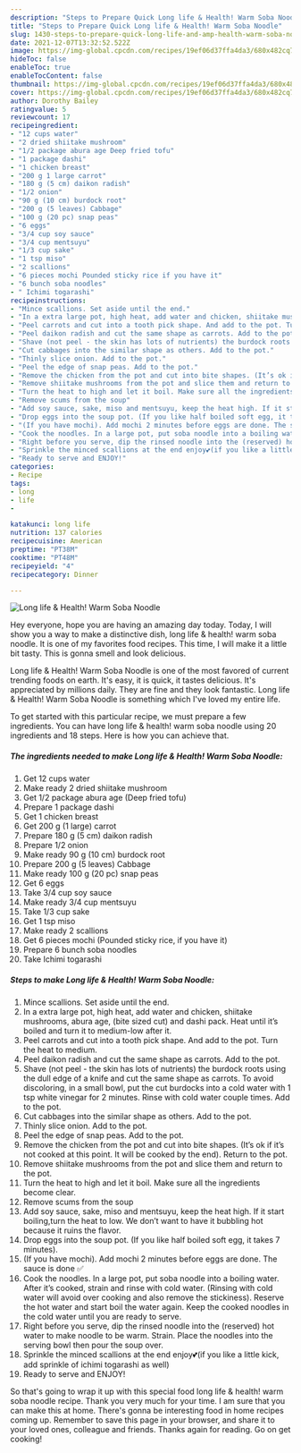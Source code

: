 ```yaml
---
description: "Steps to Prepare Quick Long life & Health! Warm Soba Noodle"
title: "Steps to Prepare Quick Long life & Health! Warm Soba Noodle"
slug: 1430-steps-to-prepare-quick-long-life-and-amp-health-warm-soba-noodle
date: 2021-12-07T13:32:52.522Z
image: https://img-global.cpcdn.com/recipes/19ef06d37ffa4da3/680x482cq70/long-life-health-warm-soba-noodle-recipe-main-photo.jpg
hideToc: false
enableToc: true
enableTocContent: false
thumbnail: https://img-global.cpcdn.com/recipes/19ef06d37ffa4da3/680x482cq70/long-life-health-warm-soba-noodle-recipe-main-photo.jpg
cover: https://img-global.cpcdn.com/recipes/19ef06d37ffa4da3/680x482cq70/long-life-health-warm-soba-noodle-recipe-main-photo.jpg
author: Dorothy Bailey
ratingvalue: 5
reviewcount: 17
recipeingredient:
- "12 cups water"
- "2 dried shiitake mushroom"
- "1/2 package abura age Deep fried tofu"
- "1 package dashi"
- "1 chicken breast"
- "200 g 1 large carrot"
- "180 g (5 cm) daikon radish"
- "1/2 onion"
- "90 g (10 cm) burdock root"
- "200 g (5 leaves) Cabbage"
- "100 g (20 pc) snap peas"
- "6 eggs"
- "3/4 cup soy sauce"
- "3/4 cup mentsuyu"
- "1/3 cup sake"
- "1 tsp miso"
- "2 scallions"
- "6 pieces mochi Pounded sticky rice if you have it"
- "6 bunch soba noodles"
- " Ichimi togarashi"
recipeinstructions:
- "Mince scallions. Set aside until the end."
- "In a extra large pot, high heat, add water and chicken, shiitake mushrooms, abura age, (bite sized cut) and dashi pack. Heat until it’s boiled and turn it to medium-low after it."
- "Peel carrots and cut into a tooth pick shape. And add to the pot. Turn the heat to medium."
- "Peel daikon radish and cut the same shape as carrots. Add to the pot."
- "Shave (not peel - the skin has lots of nutrients) the burdock roots using the dull edge of a knife and cut the same shape as carrots. To avoid discoloring, in a small bowl, put the cut burdocks into a cold water with 1 tsp white vinegar for 2 minutes. Rinse with cold water couple times. Add to the pot."
- "Cut cabbages into the similar shape as others. Add to the pot."
- "Thinly slice onion. Add to the pot."
- "Peel the edge of snap peas. Add to the pot."
- "Remove the chicken from the pot and cut into bite shapes. (It’s ok if it’s not cooked at this point. It will be cooked by the end). Return to the pot."
- "Remove shiitake mushrooms from the pot and slice them and return to the pot."
- "Turn the heat to high and let it boil. Make sure all the ingredients become clear."
- "Remove scums from the soup"
- "Add soy sauce, sake, miso and mentsuyu, keep the heat high. If it start boiling,turn the heat to low. We don’t want to have it bubbling hot because it ruins the flavor."
- "Drop eggs into the soup pot. (If you like half boiled soft egg, it takes 7 minutes)."
- "(If you have mochi). Add mochi 2 minutes before eggs are done. The sauce is done ✅"
- "Cook the noodles. In a large pot, put soba noodle into a boiling water. After it’s cooked, strain and rinse with cold water. (Rinsing with cold water will avoid over cooking and also remove the stickiness). Reserve the hot water and start boil the water again. Keep the cooked noodles in the cold water until you are ready to serve."
- "Right before you serve, dip the rinsed noodle into the (reserved) hot water to make noodle to be warm. Strain. Place the noodles into the serving bowl then pour the soup over."
- "Sprinkle the minced scallions at the end enjoy💕(if you like a little kick, add sprinkle of ichimi togarashi as well)"
- "Ready to serve and ENJOY!"
categories:
- Recipe
tags:
- long
- life
- 

katakunci: long life  
nutrition: 137 calories
recipecuisine: American
preptime: "PT38M"
cooktime: "PT48M"
recipeyield: "4"
recipecategory: Dinner

---
```



![Long life & Health! Warm Soba Noodle](https://img-global.cpcdn.com/recipes/19ef06d37ffa4da3/680x482cq70/long-life-health-warm-soba-noodle-recipe-main-photo.jpg)

Hey everyone, hope you are having an amazing day today. Today, I will show you a way to make a distinctive dish, long life & health! warm soba noodle. It is one of my favorites food recipes. This time, I will make it a little bit tasty. This is gonna smell and look delicious.



Long life & Health! Warm Soba Noodle is one of the most favored of current trending foods on earth. It's easy, it is quick, it tastes delicious. It's appreciated by millions daily. They are fine and they look fantastic. Long life & Health! Warm Soba Noodle is something which I've loved my entire life.


To get started with this particular recipe, we must prepare a few ingredients. You can have long life & health! warm soba noodle using 20 ingredients and 18 steps. Here is how you can achieve that.

<!--inarticleads1-->

##### The ingredients needed to make Long life & Health! Warm Soba Noodle:

1. Get 12 cups water
1. Make ready 2 dried shiitake mushroom
1. Get 1/2 package abura age (Deep fried tofu)
1. Prepare 1 package dashi
1. Get 1 chicken breast
1. Get 200 g (1 large) carrot
1. Prepare 180 g (5 cm) daikon radish
1. Prepare 1/2 onion
1. Make ready 90 g (10 cm) burdock root
1. Prepare 200 g (5 leaves) Cabbage
1. Make ready 100 g (20 pc) snap peas
1. Get 6 eggs
1. Take 3/4 cup soy sauce
1. Make ready 3/4 cup mentsuyu
1. Take 1/3 cup sake
1. Get 1 tsp miso
1. Make ready 2 scallions
1. Get 6 pieces mochi (Pounded sticky rice, if you have it)
1. Prepare 6 bunch soba noodles
1. Take  Ichimi togarashi




<!--inarticleads2-->

##### Steps to make Long life & Health! Warm Soba Noodle:

1. Mince scallions. Set aside until the end.
1. In a extra large pot, high heat, add water and chicken, shiitake mushrooms, abura age, (bite sized cut) and dashi pack. Heat until it’s boiled and turn it to medium-low after it.
1. Peel carrots and cut into a tooth pick shape. And add to the pot. Turn the heat to medium.
1. Peel daikon radish and cut the same shape as carrots. Add to the pot.
1. Shave (not peel - the skin has lots of nutrients) the burdock roots using the dull edge of a knife and cut the same shape as carrots. To avoid discoloring, in a small bowl, put the cut burdocks into a cold water with 1 tsp white vinegar for 2 minutes. Rinse with cold water couple times. Add to the pot.
1. Cut cabbages into the similar shape as others. Add to the pot.
1. Thinly slice onion. Add to the pot.
1. Peel the edge of snap peas. Add to the pot.
1. Remove the chicken from the pot and cut into bite shapes. (It’s ok if it’s not cooked at this point. It will be cooked by the end). Return to the pot.
1. Remove shiitake mushrooms from the pot and slice them and return to the pot.
1. Turn the heat to high and let it boil. Make sure all the ingredients become clear.
1. Remove scums from the soup
1. Add soy sauce, sake, miso and mentsuyu, keep the heat high. If it start boiling,turn the heat to low. We don’t want to have it bubbling hot because it ruins the flavor.
1. Drop eggs into the soup pot. (If you like half boiled soft egg, it takes 7 minutes).
1. (If you have mochi). Add mochi 2 minutes before eggs are done. The sauce is done ✅
1. Cook the noodles. In a large pot, put soba noodle into a boiling water. After it’s cooked, strain and rinse with cold water. (Rinsing with cold water will avoid over cooking and also remove the stickiness). Reserve the hot water and start boil the water again. Keep the cooked noodles in the cold water until you are ready to serve.
1. Right before you serve, dip the rinsed noodle into the (reserved) hot water to make noodle to be warm. Strain. Place the noodles into the serving bowl then pour the soup over.
1. Sprinkle the minced scallions at the end enjoy💕(if you like a little kick, add sprinkle of ichimi togarashi as well)
1. Ready to serve and ENJOY!



So that's going to wrap it up with this special food long life & health! warm soba noodle recipe. Thank you very much for your time. I am sure that you can make this at home. There's gonna be interesting food in home recipes coming up. Remember to save this page in your browser, and share it to your loved ones, colleague and friends. Thanks again for reading. Go on get cooking!
